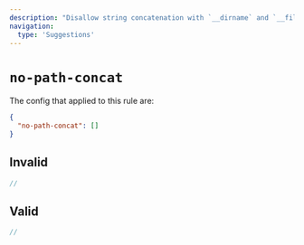 ```yaml
---
description: "Disallow string concatenation with `__dirname` and `__filename`"
navigation:
  type: 'Suggestions'
---
```


# `no-path-concat`

The config that applied to this rule are:

```json
{
  "no-path-concat": []
}
```

## Invalid

```js invalid
//
```

## Valid

```js valid
//
```
  